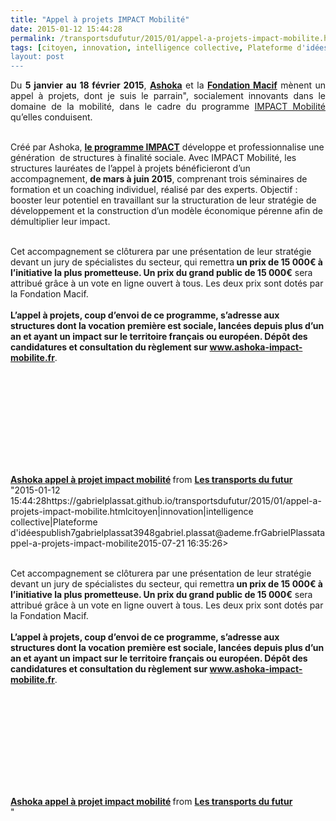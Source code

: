 ```yaml
---
title: "Appel à projets IMPACT Mobilité"
date: 2015-01-12 15:44:28
permalink: /transportsdufutur/2015/01/appel-a-projets-impact-mobilite.html
tags: [citoyen, innovation, intelligence collective, Plateforme d'idées]
layout: post
---
```


<p style="text-align: justify;">Du <strong>5 janvier au 18 février 2015</strong>, <a href="http://france.ashoka.org/" target="_blank"><strong>Ashoka</strong></a> et la <a href="http://www.fondation-macif.org/" target="_blank"><strong>Fondation Macif</strong></a> mènent un appel à projets, dont je suis le parrain", socialement innovants dans le domaine de la mobilité, dans le cadre du programme <a href=""http://www.ashoka-impact-mobilite.fr"" target=""_blank"">IMPACT Mobilité</a> qu’elles conduisent.</p> <p style=""text-align: justify><a class=""asset-img-link"" href="https://gabrielplassat.github.io/transportsdufutur/wp-content/uploads/sites/6/old/6a0120a66d2ad4970b01bb07d82604970d-pi.png"" style=""display: inline><img rel=""lightbox[]"" alt=""Bannière appel projet Mobilité"" border=""0"" class=""asset  asset-image at-xid-6a0120a66d2ad4970b01bb07d82604970d image-full img-responsive"" src=""/wp-content/uploads/sites/6/old/6a0120a66d2ad4970b01bb07d82604970d-800wi.png"" title=""Bannière appel projet Mobilité"" /></a><br /><br />Créé par Ashoka, <strong><a href=""http://france.ashoka.org/programme-impact"" target=""_blank"">le programme IMPACT</a></strong> développe et professionnalise une génération  de structures à finalité sociale. Avec IMPACT Mobilité, les structures lauréates de l’appel à projets bénéficieront d’un accompagnement, <strong>de mars à juin 2015</strong>, comprenant trois séminaires de formation et un coaching individuel, réalisé par des experts. Objectif : booster leur potentiel en travaillant sur la structuration de leur stratégie de développement et la construction d’un modèle économique pérenne afin de démultiplier leur impact.</p> <p style=""text-align: justify></p>  <!--more--> <br />Cet accompagnement se clôturera par une présentation de leur stratégie devant un jury de spécialistes du secteur, qui remettra<strong> un prix de 15 000€ à l’initiative la plus prometteuse. Un prix du grand public de 15 000€</strong> sera attribué grâce à un vote en ligne ouvert à tous. Les deux prix sont dotés par la Fondation Macif.<br /><br /><strong>L’appel à projets, coup d’envoi de ce programme, s’adresse aux structures dont la vocation première est sociale, lancées depuis plus d’un an et ayant un impact sur le territoire français ou européen. Dépôt des candidatures et consultation du règlement sur <a href=""http://www.ashoka-impact-mobilite.fr"" target=""_blank"">www.ashoka-impact-mobilite.fr</a></strong>. <p><iframe allowfullscreen="""" frameborder=""0"" height=""510"" marginheight=""0"" marginwidth=""0"" scrolling=""no"" src=""//www.slideshare.net/slideshow/embed_code/43427583"" style=""border: 1px solid #CCC border-width: 1px margin-bottom: 5px max-width: 100% width=""477""> </iframe></p> <div style=""margin-bottom: 5px><strong> <a href="https://gabrielplassat.github.io/transportsdufutur//fr.slideshare.net/transportsdufutur/ashoka-appel-projet-impact-mobilit"" target=""_blank"" title=""Ashoka appel à projet impact mobilité"">Ashoka appel à projet impact mobilité</a> </strong> from <strong><a href="https://gabrielplassat.github.io/transportsdufutur//www.slideshare.net/transportsdufutur"" target=""_blank"">Les transports du futur</a></strong></div>"2015-01-12 15:44:28https://gabrielplassat.github.io/transportsdufutur/2015/01/appel-a-projets-impact-mobilite.htmlcitoyen|innovation|intelligence collective|Plateforme d'idéespublish7gabrielplassat3948gabriel.plassat@ademe.frGabrielPlassatappel-a-projets-impact-mobilite2015-07-21 16:35:26></p>  <!--more--> <br />Cet accompagnement se clôturera par une présentation de leur stratégie devant un jury de spécialistes du secteur, qui remettra<strong> un prix de 15 000€ à l’initiative la plus prometteuse. Un prix du grand public de 15 000€</strong> sera attribué grâce à un vote en ligne ouvert à tous. Les deux prix sont dotés par la Fondation Macif.<br /><br /><strong>L’appel à projets, coup d’envoi de ce programme, s’adresse aux structures dont la vocation première est sociale, lancées depuis plus d’un an et ayant un impact sur le territoire français ou européen. Dépôt des candidatures et consultation du règlement sur <a href=""http://www.ashoka-impact-mobilite.fr"" target=""_blank"">www.ashoka-impact-mobilite.fr</a></strong>. <p><iframe allowfullscreen="""" frameborder=""0"" height=""510"" marginheight=""0"" marginwidth=""0"" scrolling=""no"" src=""//www.slideshare.net/slideshow/embed_code/43427583"" style=""border: 1px solid #CCCwidth=""477""> </iframe></p> <div style=""margin-bottom: 5px><strong> <a href="https://gabrielplassat.github.io/transportsdufutur//fr.slideshare.net/transportsdufutur/ashoka-appel-projet-impact-mobilit"" target=""_blank"" title=""Ashoka appel à projet impact mobilité"">Ashoka appel à projet impact mobilité</a> </strong> from <strong><a href="https://gabrielplassat.github.io/transportsdufutur//www.slideshare.net/transportsdufutur"" target=""_blank"">Les transports du futur</a></strong></div>"
